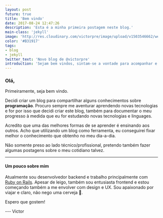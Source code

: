 ```yaml
---
layout: post
future: true
title: 'Bem vindo'
date: 2017-08-24 12:47:26
description: 'Esta é a minha primeira postagem neste blog.'
main-class: 'jekyll'
image: 'http://res.cloudinary.com/victorpre/image/upload/v1503546662/welcome_dcf6nx.jpg'
color: '#B31917'
tags:
- blog
- jekyll
twitter_text: 'Novo blog de @victorpre'
introduction: 'Sejam bem vindos, sintam-se a vontade para acompanhar e comentar!'
---
```


### Olá,

Primeiramente, seja bem vindo.

Decidi criar um blog para compartilhar alguns conhecimentos sobre **programação**. Procuro sempre me aventurar aprendendo novas tecnologias
e for por isso que decidi criar este blog, também para documentar o meu progresso à medida que eu for estudando novas tecnologias e linguages.

Acredito que uma das melhores formas de se aprender é ensinando aos outros. Acho que utilizando um blog como ferramenta, eu conseguirei fixar melhor
o conhecimento que obtenho no meu dia-a-dia.

Não somente preso ao lado técnico/profissional, pretendo também fazer algumas postagens sobre o meu cotidiano talvez.

---

#### Um pouco sobre mim

Atualmente sou desenvolvedor backend e trabalho principalmente com [Ruby on Rails](http://rubyonrails.org/). Apesar de leigo, também sou entusiasta frontend
e estou começando também a me envolver com design e UX. Sou apaixonado por viajar e claro,  não nego uma cerveja :beer:.

Espero que gostem!

--- Victor
